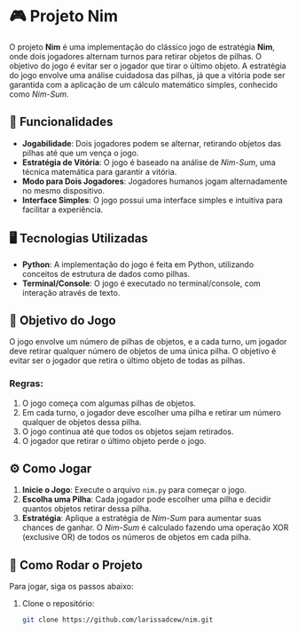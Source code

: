 # 🎮 Projeto Nim

O projeto **Nim** é uma implementação do clássico jogo de estratégia **Nim**, onde dois jogadores alternam turnos para retirar objetos de pilhas. O objetivo do jogo é evitar ser o jogador que tirar o último objeto. A estratégia do jogo envolve uma análise cuidadosa das pilhas, já que a vitória pode ser garantida com a aplicação de um cálculo matemático simples, conhecido como *Nim-Sum*.

## 🔧 Funcionalidades

- **Jogabilidade**: Dois jogadores podem se alternar, retirando objetos das pilhas até que um vença o jogo.
- **Estratégia de Vitória**: O jogo é baseado na análise de *Nim-Sum*, uma técnica matemática para garantir a vitória.
- **Modo para Dois Jogadores**: Jogadores humanos jogam alternadamente no mesmo dispositivo.
- **Interface Simples**: O jogo possui uma interface simples e intuitiva para facilitar a experiência.

## 🖥️ Tecnologias Utilizadas

- **Python**: A implementação do jogo é feita em Python, utilizando conceitos de estrutura de dados como pilhas.
- **Terminal/Console**: O jogo é executado no terminal/console, com interação através de texto.

## 🎯 Objetivo do Jogo

O jogo envolve um número de pilhas de objetos, e a cada turno, um jogador deve retirar qualquer número de objetos de uma única pilha. O objetivo é evitar ser o jogador que retira o último objeto de todas as pilhas.

### Regras:

1. O jogo começa com algumas pilhas de objetos.
2. Em cada turno, o jogador deve escolher uma pilha e retirar um número qualquer de objetos dessa pilha.
3. O jogo continua até que todos os objetos sejam retirados.
4. O jogador que retirar o último objeto perde o jogo.

## ⚙️ Como Jogar

1. **Inicie o Jogo**: Execute o arquivo `nim.py` para começar o jogo.
2. **Escolha uma Pilha**: Cada jogador pode escolher uma pilha e decidir quantos objetos retirar dessa pilha.
3. **Estratégia**: Aplique a estratégia de *Nim-Sum* para aumentar suas chances de ganhar. O *Nim-Sum* é calculado fazendo uma operação XOR (exclusive OR) de todos os números de objetos em cada pilha.

## 📌 Como Rodar o Projeto

Para jogar, siga os passos abaixo:

1. Clone o repositório:
   ```bash
   git clone https://github.com/larissadcew/nim.git
